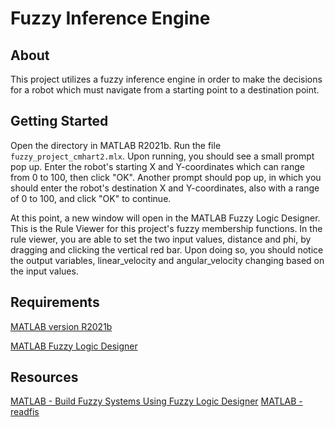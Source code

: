 Fuzzy Inference Engine
==


About
---

This project utilizes a fuzzy inference engine in order to make the decisions for a robot which must navigate from a starting point to a destination point.

Getting Started
----

Open the directory in MATLAB R2021b. Run the file `fuzzy_project_cmhart2.mlx`. Upon running, you should see a small prompt pop up. Enter the robot's starting X and Y-coordinates which can range from 0 to 100, then click "OK". Another prompt should pop up, in which you should enter the robot's destination X and Y-coordinates, also with a range of 0 to 100, and click "OK" to continue.

At this point, a new window will open in the MATLAB Fuzzy Logic Designer. This is the Rule Viewer for this project\'s fuzzy membership functions. In the rule viewer, you are able to set the two input values, distance and phi, by dragging and clicking the vertical red bar. Upon doing so, you should notice the output variables, linear_velocity and angular_velocity changing based on the input values.

Requirements
----

[MATLAB version R2021b](https://www.mathworks.com/products/new_products/latest_features.html)

[MATLAB Fuzzy Logic Designer](https://www.mathworks.com/help/fuzzy/fuzzylogicdesigner-app.html#:~:text=The%20Fuzzy%20Logic%20Designer%20app%20lets%20you%20design%20and%20test,remove%20input%20and%20output%20variables.)

Resources
----
[MATLAB - Build Fuzzy Systems Using Fuzzy Logic Designer](https://www.mathworks.com/help/fuzzy/building-systems-with-fuzzy-logic-toolbox-software.html)
[MATLAB - readfis](https://www.mathworks.com/help/fuzzy/readfis.html)
